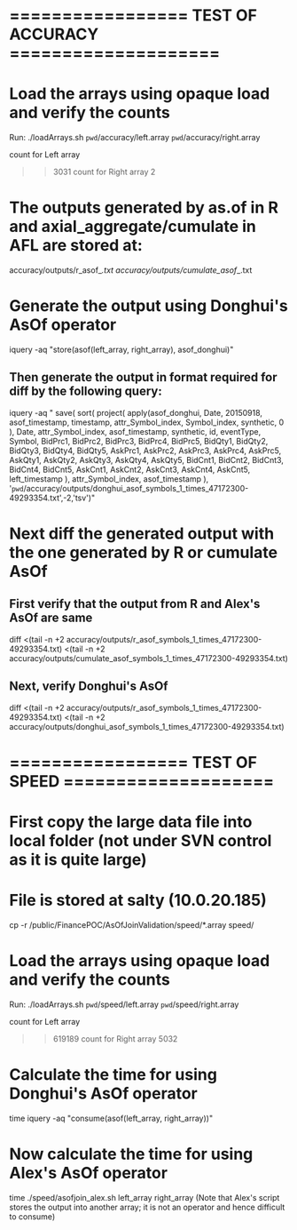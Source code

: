# ================= TEST OF ACCURACY ====================
# Load the arrays using opaque load and verify the counts

Run:
./loadArrays.sh `pwd`/accuracy/left.array `pwd`/accuracy/right.array

count for Left array
>> 3031
count for Right array
>> 2


# The outputs generated by as.of in R and axial_aggregate/cumulate in AFL are stored at:
accuracy/outputs/r_asof_<Symbols>_<times>.txt
accuracy/outputs/cumulate_asof_<Symbols>_<times>.txt

# Generate the output using Donghui's AsOf operator
iquery -aq "store(asof(left_array, right_array), asof_donghui)"

## Then generate the output in format required for diff by the following query:
iquery -aq "
save(
    sort(
        project(
            apply(asof_donghui, 
                    Date, 20150918, 
                    asof_timestamp, timestamp, 
                    attr_Symbol_index, Symbol_index, 
                    synthetic, 0
                ), 
                Date, 
                attr_Symbol_index, 
                asof_timestamp,
                synthetic, 
                id,
                eventType,
                Symbol,
                BidPrc1,
                BidPrc2,
                BidPrc3,
                BidPrc4,
                BidPrc5,
                BidQty1,
                BidQty2,
                BidQty3,
                BidQty4,
                BidQty5,
                AskPrc1,
                AskPrc2,
                AskPrc3,
                AskPrc4,
                AskPrc5,
                AskQty1,
                AskQty2,
                AskQty3,
                AskQty4,
                AskQty5,
                BidCnt1,
                BidCnt2,
                BidCnt3,
                BidCnt4,
                BidCnt5,
                AskCnt1,
                AskCnt2,
                AskCnt3,
                AskCnt4,
                AskCnt5,
                left_timestamp
    ), attr_Symbol_index, asof_timestamp
    ), 
'`pwd`/accuracy/outputs/donghui_asof_symbols_1_times_47172300-49293354.txt',-2,'tsv')"

# Next diff the generated output with the one generated by R or cumulate AsOf

## First verify that the output from R and Alex's AsOf are same
diff <(tail -n +2 accuracy/outputs/r_asof_symbols_1_times_47172300-49293354.txt) <(tail -n +2 accuracy/outputs/cumulate_asof_symbols_1_times_47172300-49293354.txt)

## Next, verify Donghui's AsOf
diff <(tail -n +2 accuracy/outputs/r_asof_symbols_1_times_47172300-49293354.txt) <(tail -n +2 accuracy/outputs/donghui_asof_symbols_1_times_47172300-49293354.txt)

# ================= TEST OF SPEED ====================

# First copy the large data file into local folder (not under SVN control as it is quite large)
# File is stored at salty (10.0.20.185)
cp -r /public/FinancePOC/AsOfJoinValidation/speed/*.array speed/

# Load the arrays using opaque load and verify the counts

Run:
./loadArrays.sh `pwd`/speed/left.array `pwd`/speed/right.array

count for Left array
>> 619189
count for Right array
>> 5032

# Calculate the time for using Donghui's AsOf operator
time iquery -aq "consume(asof(left_array, right_array))"

# Now calculate the time for using Alex's AsOf operator
time ./speed/asofjoin_alex.sh left_array right_array
(Note that Alex's script stores the output into another array; it is not an operator and hence difficult to consume)


